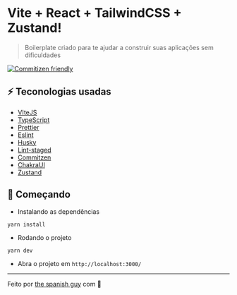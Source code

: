 # Vite + React + TailwindCSS + Zustand!

> Boilerplate criado para te ajudar a construir suas aplicações sem dificuldades

[![Commitizen friendly](https://img.shields.io/badge/commitizen-friendly-brightgreen.svg)](http://commitizen.github.io/cz-cli/)

## :zap: Teconologias usadas

- [VIteJS](https://vitejs.dev/)
- [TypeScript](https://www.typescriptlang.org/)
- [Prettier](https://prettier.io/)
- [Eslint](https://eslint.org/)
- [Husky](https://github.com/typicode/husky)
- [Lint-staged](https://github.com/okonet/lint-staged)
- [Commitzen](https://github.com/commitizen/cz-cli)
- [ChakraUI](https://chakra-ui.com/)
- [Zustand](https://zustand-demo.pmnd.rs/)

## :wrench: Começando

- Instalando as dependências

```
yarn install
```

- Rodando o projeto

```
yarn dev
```

- Abra o projeto em `http://localhost:3000/`

---

Feito por [the spanish guy](https://github.com/the-spanish-guy) com :purple_heart:
